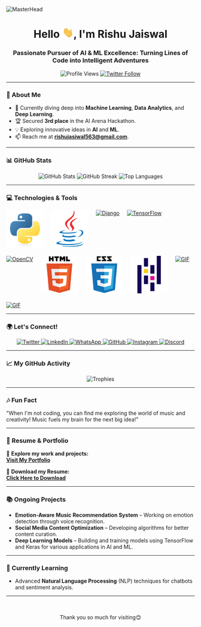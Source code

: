 ![MasterHead](https://user-images.githubusercontent.com/74038190/225813708-98b745f2-7d22-48cf-9150-083f1b00d6c9.gif)

<h1 align="center">Hello <img src="https://raw.githubusercontent.com/ABSphreak/ABSphreak/master/gifs/Hi.gif" width="30px">, I'm Rishu Jaiswal</h1>
<h3 align="center">Passionate Pursuer of AI & ML Excellence: Turning Lines of Code into Intelligent Adventures</h3>

<p align="center">
  <img src="https://komarev.com/ghpvc/?username=rishujaiz&label=Profile%20Views&color=0e75b6&style=flat" alt="Profile Views" />
  <a href="https://twitter.com/@rishujaiz563" target="_blank">
    <img src="https://img.shields.io/twitter/follow/@rishujaiz563?logo=twitter&style=for-the-badge" alt="Twitter Follow" />
  </a>
</p>

---

### 🌟 About Me
- 🌱 Currently diving deep into **Machine Learning**, **Data Analytics**, and **Deep Learning**.
- 🏆 Secured **3rd place** in the AI Arena Hackathon.
- 💡 Exploring innovative ideas in **AI** and **ML**.
- 📫 Reach me at **rishujasiwal563@gmail.com**.

---

### 📊 GitHub Stats

<p align="center">
  <img align="center" src="https://github-readme-stats.vercel.app/api?username=rishujaiz&show_icons=true&locale=en&theme=radical" alt="GitHub Stats" />
  <img align="center" src="https://github-readme-streak-stats.herokuapp.com/?user=rishujaiz&theme=radical" alt="GitHub Streak" />
  <img align="center" src="https://github-readme-stats.vercel.app/api/top-langs?username=rishujaiz&show_icons=true&locale=en&layout=compact&theme=radical" alt="Top Languages" />
</p>



---

### 💻 Technologies & Tools

<div align="center" style="display: flex; flex-wrap: wrap; gap: 20px;">
  <a href="https://www.python.org" target="_blank">
    <img src="https://raw.githubusercontent.com/devicons/devicon/master/icons/python/python-original.svg" width="100" alt="Python" />
  </a>
  <a href="https://www.java.com" target="_blank">
    <img src="https://raw.githubusercontent.com/devicons/devicon/master/icons/java/java-original.svg" width="100" alt="Java" />
  </a>
  <a href="https://www.djangoproject.com/" target="_blank">
    <img src="https://cdn.worldvectorlogo.com/logos/django.svg" width="100" alt="Django" />
  </a>
  <a href="https://www.tensorflow.org" target="_blank">
    <img src="https://www.vectorlogo.zone/logos/tensorflow/tensorflow-icon.svg" width="100" alt="TensorFlow" />
  </a>
  <a href="https://opencv.org/" target="_blank">
    <img src="https://www.vectorlogo.zone/logos/opencv/opencv-icon.svg" width="100" alt="OpenCV" />
  </a>
  <a href="https://html.spec.whatwg.org/" target="_blank">
    <img src="https://raw.githubusercontent.com/devicons/devicon/master/icons/html5/html5-original-wordmark.svg" width="100" alt="HTML" />
  </a>
  <a href="https://www.w3.org/Style/CSS/" target="_blank">
    <img src="https://raw.githubusercontent.com/devicons/devicon/master/icons/css3/css3-original-wordmark.svg" width="100" alt="CSS" />
  </a>
  <a href="https://pandas.pydata.org/" target="_blank">
    <img src="https://raw.githubusercontent.com/devicons/devicon/master/icons/pandas/pandas-original.svg" width="100" alt="Pandas" />
  </a>
  <a href="https://github.com/Anmol-Baranwal/Cool-GIFs-For-GitHub" target="_blank">
    <img src="https://github.com/Anmol-Baranwal/Cool-GIFs-For-GitHub/assets/74038190/29fd6286-4e7b-4d6c-818f-c4765d5e39a9" width="100" alt="GIF" />
  </a>
  <a href="https://github.com/Anmol-Baranwal/Cool-GIFs-For-GitHub" target="_blank">
    <img src="https://github.com/Anmol-Baranwal/Cool-GIFs-For-GitHub/assets/74038190/de038172-e903-4951-926c-755878deb0b4" width="100" alt="GIF" />
  </a>
</div>

---

### 🌍 Let's Connect!

<div align="center">
  <a href="https://twitter.com/@rishujaiz563" target="_blank">
    <img src="https://github.com/Anmol-Baranwal/Cool-GIFs-For-GitHub/assets/74038190/cc4fe88c-7f7a-41d8-b449-34b7a178c1c6" width="100" alt="Twitter" />
  </a>
  <a href="https://www.linkedin.com/in/rishu-563-jaiswal/" target="_blank">
    <img src="https://user-images.githubusercontent.com/74038190/235294012-0a55e343-37ad-4b0f-924f-c8431d9d2483.gif" width="100" alt="LinkedIn" />
  </a>
  <a href="https://wa.me/+919113308603" target="_blank">
    <img src="https://user-images.githubusercontent.com/74038190/235294019-40007353-6219-4ec5-b661-b3c35136dd0b.gif" width="100" alt="WhatsApp" />
  </a>
  <a href="https://github.com/rishujaiz" target="_blank">
    <img src="https://user-images.githubusercontent.com/74038190/235294010-ec412ef5-e3da-4efa-b1d4-0ab4d4638755.gif" width="100" alt="GitHub" />
  </a>
  <a href="https://instagram.com/rishujaiswal_85" target="_blank">
    <img src="https://user-images.githubusercontent.com/74038190/235294013-a33e5c43-a01c-43f6-b44d-a406d8b4ab75.gif" width="100" alt="Instagram" />
  </a>
  <a href="https://discord.com/channels/@me" target="_blank">
    <img src="https://user-images.githubusercontent.com/74038190/235294015-47144047-25ab-417c-af1b-6746820a20ff.gif" width="100" alt="Discord" />
  </a>
</div>

---

### 📈 My GitHub Activity

<p align="center">
  <img src="https://github-profile-trophy.vercel.app/?username=rishujaiz&theme=radical&margin-w=15&margin-h=15" alt="Trophies" />
</p>

---

### 🎶 Fun Fact
"When I'm not coding, you can find me exploring the world of music and creativity! Music fuels my brain for the next big idea!"

---

### 💼 Resume & Portfolio

🚀 **Explore my work and projects:**  
[**Visit My Portfolio**](https://rishujaiswal.com.np/)  

📄 **Download my Resume:**  
[**Click Here to Download**](https://github.com/RishuJaiz/Resume/raw/main/Rishu's%20resume.pdf)



---

### 📚 Ongoing Projects

- **Emotion-Aware Music Recommendation System** – Working on emotion detection through voice recognition.
- **Social Media Content Optimization** – Developing algorithms for better content curation.
- **Deep Learning Models** – Building and training models using TensorFlow and Keras for various applications in AI and ML.

---

### 📍 Currently Learning

- Advanced **Natural Language Processing** (NLP) techniques for chatbots and sentiment analysis.

---
<br>
<br>
<div align="center">Thank you so much for visiting😊</div>







